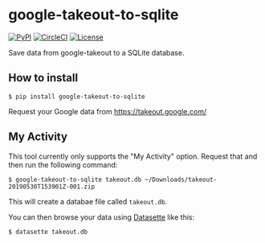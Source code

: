 # google-takeout-to-sqlite

[![PyPI](https://img.shields.io/pypi/v/google-takeout-to-sqlite.svg)](https://pypi.org/project/google-takeout-to-sqlite/)
[![CircleCI](https://circleci.com/gh/dogsheep/google-takeout-to-sqlite.svg?style=svg)](https://circleci.com/gh/dogsheep/google-takeout-to-sqlite)
[![License](https://img.shields.io/badge/license-Apache%202.0-blue.svg)](https://github.com/dogsheep/google-takeout-to-sqlite/blob/master/LICENSE)

Save data from google-takeout to a SQLite database.

## How to install

    $ pip install google-takeout-to-sqlite

Request your Google data from https://takeout.google.com/

## My Activity

This tool currently only supports the "My Activity" option. Request that and then run the following command:

    $ google-takeout-to-sqlite takeout.db ~/Downloads/takeout-20190530T153901Z-001.zip

This will create a databae file called `takeout.db`.

You can then browse your data using [Datasette](https://github.com/simonw/datasette) like this:

    $ datasette takeout.db